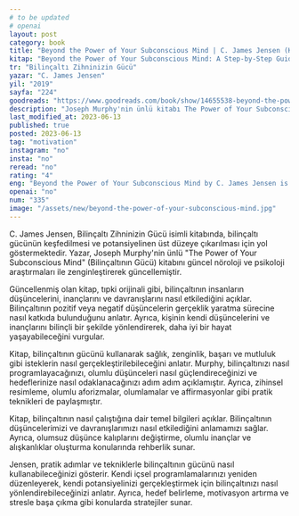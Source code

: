 ```yaml
---
# to be updated
# openai
layout: post
category: book
title: "Beyond the Power of Your Subconscious Mind | C. James Jensen (Kitap)"
kitap: "Beyond the Power of Your Subconscious Mind: A Step-by-Step Guide to Unlock Your Potential"
tr: "Bilinçaltı Zihninizin Gücü"
yazar: "C. James Jensen"
yil: "2019"
sayfa: "224"
goodreads: "https://www.goodreads.com/book/show/14655538-beyond-the-power-of-your-subconscious-mind"
description: "Joseph Murphy'nin ünlü kitabı The Power of Your Subconscious Mind'ın yeni araştırmalarla güncellenmiş hali olan ve C. James Jensen tarafından yazılan Beyond the Power of Your Subconscious Mind kitabı, bilinçaltının gücünü aşarak potansiyeli açığa çıkarmak için adım adım rehberlik ediyor."
last_modified_at: 2023-06-13
published: true
posted: 2023-06-13
tag: "motivation"
instagram: "no"
insta: "no"
reread: "no"
rating: "4"
eng: "Beyond the Power of Your Subconscious Mind by C. James Jensen is a transformative guide that helps you unlock your potential by harnessing the power of your subconscious mind. This book is the updated version of The Power of Your Subconscious Mind by Joseph Murphy."
openai: "no"
num: "335"
image: "/assets/new/beyond-the-power-of-your-subconscious-mind.jpg"
---
```


C. James Jensen, Bilinçaltı Zihninizin Gücü isimli kitabında, bilinçaltı gücünün keşfedilmesi ve potansiyelinen üst düzeye çıkarılması için yol göstermektedir. Yazar, Joseph Murphy'nin ünlü "The Power of Your Subconscious Mind" (Bilinçaltının Gücü) kitabını güncel nöroloji ve psikoloji araştırmaları ile zenginleştirerek güncellemiştir.

Güncellenmiş olan kitap, tıpki orijinali gibi, bilinçaltının insanların düşüncelerini, inançlarını ve davranışlarını nasıl etkilediğini açıklar. Bilinçaltının pozitif veya negatif düşüncelerin gerçeklik yaratma sürecine nasıl katkıda bulunduğunu anlatır. Ayrıca, kişinin kendi düşüncelerini ve inançlarını bilinçli bir şekilde yönlendirerek, daha iyi bir hayat yaşayabileceğini vurgular.

Kitap, bilinçaltının gücünü kullanarak sağlık, zenginlik, başarı ve mutluluk gibi isteklerin nasıl gerçekleştirilebileceğini anlatır. Murphy, bilinçaltınızı nasıl programlayacağınızı, olumlu düşünceleri nasıl güçlendireceğinizi ve hedeflerinize nasıl odaklanacağınızı adım adım açıklamıştır. Ayrıca, zihinsel resimleme, olumlu aforizmalar, olumlamalar ve affirmasyonlar gibi pratik teknikleri de paylaşmıştır.

Kitap, bilinçaltının nasıl çalıştığına dair temel bilgileri açıklar. Bilinçaltının düşüncelerimizi ve davranışlarımızı nasıl etkilediğini anlamamızı sağlar. Ayrıca, olumsuz düşünce kalıplarını değiştirme, olumlu inançlar ve alışkanlıklar oluşturma konularında rehberlik sunar.

Jensen, pratik adımlar ve tekniklerle bilinçaltının gücünü nasıl kullanabileceğinizi gösterir. Kendi içsel programlamalarınızı yeniden düzenleyerek, kendi potansiyelinizi gerçekleştirmek için bilinçaltınızı nasıl yönlendirebileceğinizi anlatır. Ayrıca, hedef belirleme, motivasyon artırma ve stresle başa çıkma gibi konularda stratejiler sunar.
